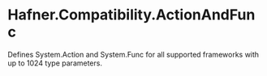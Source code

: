 # Hafner.Compatibility.ActionAndFunc
Defines System.Action and System.Func for all supported frameworks with up to 1024 type parameters.
